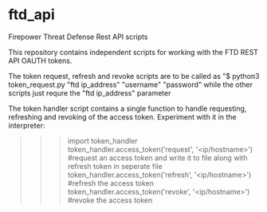 # ftd_api
Firepower Threat Defense Rest API scripts

This repository contains independent scripts for working with the FTD REST API OAUTH tokens.

The token request, refresh and revoke scripts are to be called as "$ python3 token_request.py "ftd ip_address" "username" "password"
while the other scripts just requre the "ftd ip_address" parameter

The token handler script contains a single function to handle requesting, refreshing and revoking of the access token. Experiment with it in the interpreter:
>>> import token_handler
>>> token_handler.access_token('request', '<ip/hostname>') #request an access token and write it to file along with refresh token in seperate file
>>> token_handler.access_token('refresh', '<ip/hostname>') #refresh the access token
>>> token_handler.access_token('revoke', '<ip/hostname>') #revoke the access token
